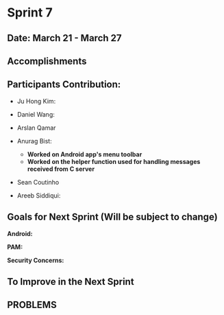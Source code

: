 # Sprint 7

## Date: March 21 - March 27

## Accomplishments

## Participants Contribution:
* Ju Hong Kim:
  
* Daniel Wang: 
   
* Arslan Qamar
    
* Anurag Bist:
  * **Worked on Android app's menu toolbar**
  * **Worked on the helper function used for handling messages received from C server**
 
* Sean Coutinho
  
* Areeb Siddiqui:

## Goals for Next Sprint (Will be subject to change)
**Android:**
    
 **PAM:**
     
 **Security Concerns:**
 
## To Improve in the Next Sprint
 
## PROBLEMS
   
